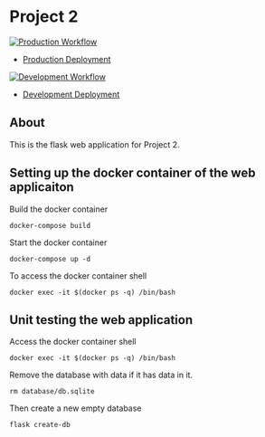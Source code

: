 # Project 2

[![Production Workflow](https://github.com/sagedemage/flask_auth/actions/workflows/prod.yml/badge.svg)](https://github.com/sagedemage/flask_auth/actions/workflows/prod.yml)
* [Production Deployment](https://flask-auth-prod.herokuapp.com/)

[![Development Workflow](https://github.com/sagedemage/flask_auth/actions/workflows/dev.yml/badge.svg)](https://github.com/sagedemage/flask_auth/actions/workflows/dev.yml)
* [Development Deployment](https://flask-auth-dev.herokuapp.com/)

## About

This is the flask web application for Project 2.

## Setting up the docker container of the web applicaiton
Build the docker container
````
docker-compose build
````
Start the docker container
````
docker-compose up -d
````
To access the docker container shell
````
docker exec -it $(docker ps -q) /bin/bash
````

## Unit testing the web application
Access the docker container shell
````
docker exec -it $(docker ps -q) /bin/bash
````
Remove the database with data if it has data in it.
````
rm database/db.sqlite
````
Then create a new empty database
````
flask create-db
````
